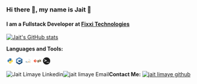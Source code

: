 
### Hi there 👋, my name is Jait 🙌
#### I am a Fullstack Developer at <a href="https://fixxi.repair/">Fixxi Technologies</a>


[![Jait's GitHub stats](https://github-readme-stats.vercel.app/api?username=jaitlimaye)](https://github.com/anuraghazra/github-readme-stats)


**Languages and Tools:**

<code><img height="20" src="https://raw.githubusercontent.com/github/explore/80688e429a7d4ef2fca1e82350fe8e3517d3494d/topics/python/python.png"></code>
<code><img height="20" src="https://raw.githubusercontent.com/github/explore/80688e429a7d4ef2fca1e82350fe8e3517d3494d/topics/cpp/cpp.png"></code>
<code><img height="20" src="https://raw.githubusercontent.com/github/explore/80688e429a7d4ef2fca1e82350fe8e3517d3494d/topics/mysql/mysql.png"></code>
<code><img height="20" src="https://raw.githubusercontent.com/github/explore/80688e429a7d4ef2fca1e82350fe8e3517d3494d/topics/git/git.png"></code>
<code><img height="20" src="https://raw.githubusercontent.com/github/explore/80688e429a7d4ef2fca1e82350fe8e3517d3494d/topics/terminal/terminal.png"></code>

**Contact Me:**
<a href="https://www.linkedin.com/in/jaitlimaye">
<img align="left" alt="Jait Limaye Linkedin" height='40' src="https://cdn.jsdelivr.net/npm/simple-icons@v3/icons/linkedin.svg" />
</a>
<a href="https://github.com/jaitlimaye">
<img src='https://cdn.jsdelivr.net/npm/simple-icons@3.0.1/icons/github.svg' alt='jait limaye github' height='40'>
</a>
<a href="mailto: jaitlimaye@gmail.com">
<img align="left" alt="jait limaye Email" height='40' src="https://cdn.jsdelivr.net/npm/simple-icons@v3/icons/gmail.svg" />
</a>

